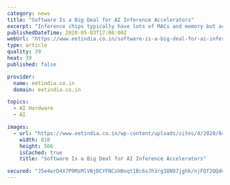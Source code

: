 ```yaml
---
category: news
title: "Software Is a Big Deal for AI Inference Accelerators"
excerpt: "Inference chips typically have lots of MACs and memory but actual throughput on real-world models is often lower than expected. Software is usually the culprit."
publishedDateTime: 2020-05-03T17:06:00Z
webUrl: "https://www.eetindia.co.in/software-is-a-big-deal-for-ai-inference-accelerators/"
type: article
quality: 39
heat: 39
published: false

provider:
  name: eetindia.co.in
  domain: eetindia.co.in

topics:
  - AI Hardware
  - AI

images:
  - url: "https://www.eetindia.co.in/wp-content/uploads/sites/4/2020/04/AI-1.jpg"
    width: 810
    height: 506
    isCached: true
    title: "Software Is a Big Deal for AI Inference Accelerators"

secured: "J5e4wrD4X7P9MzMlV0jDCYFNCsH0nqt1Bc6sJh3rg38N97jghk/njFQf2QQddOsw9oVC1vrAk9kj70EZ75zE/iZ/rUu49f0odXOHjnp8Hx26ICxSC+GMV+LzxJnQxi87LZSf4xz5estdKEqwAgVgLnbefZ5HuxImXSyJoR/WBiWyN67OPXx+OCRKbJ4T0zxStvnjAAK3FZY8gvhcYjnnsCK+EkfxRtk5Jt5IVKK4HuCbE0uFlOIMjVT2ZTSTKtajkMttxs2UY9PC8yw/cMqD+svLlXE10fOXFVB4KT4WiCYJdN/4szIgl7v8Mr3fGywVS4+Y+oGRWjqSWVRyB4ePeykvI/CrDtDDS0PmptNBpLixbT6qbXjx3MHWspGchK/L+8mefiPi4YsQlE5hq6tl+qflGalNW4l0YthJF8ZfiBqlMBKJ8P2ACYegAMO+OO9fXJuaTziGYrH30wsV+UOuqm9VE8KxZybknSu462gRBIc=;cOW73DJLzuatOV+3uOR2gw=="
---
```


